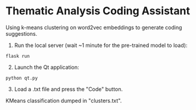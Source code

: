# Thematic Analysis Coding Assistant

Using k-means clustering on word2vec embeddings to generate coding suggestions.

1) Run the local server (wait ~1 minute for the pre-trained model to load):
```
flask run
```
2) Launch the Qt application:
```
python qt.py
```
3) Load a .txt file and press the "Code" button.

KMeans classification dumped in "clusters.txt".
